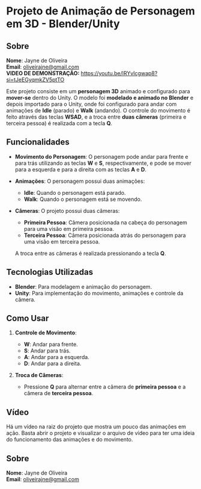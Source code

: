 # Projeto de Animação de Personagem em 3D - Blender/Unity

## Sobre

**Nome**: Jayne de Oliveira  
**Email**: oliveirajne@gmail.com  
**VIDEO DE DEMONSTRAÇÃO:** https://youtu.be/lRYvIcgwap8?si=tJeEGyqmkZV5ptTO

Este projeto consiste em um **personagem 3D** animado e configurado para **mover-se** dentro do Unity. O modelo foi **modelado e animado no Blender** e depois importado para o Unity, onde foi configurado para andar com animações de **Idle** (parado) e **Walk** (andando). O controle do movimento é feito através das teclas **WSAD**, e a troca entre **duas câmeras** (primeira e terceira pessoa) é realizada com a tecla **Q**.

## Funcionalidades

- **Movimento do Personagem**: O personagem pode andar para frente e para trás utilizando as teclas **W** e **S**, respectivamente, e pode se mover para a esquerda e para a direita com as teclas **A** e **D**.
- **Animações**: O personagem possui duas animações:
  - **Idle**: Quando o personagem está parado.
  - **Walk**: Quando o personagem está se movendo.
- **Câmeras**: O projeto possui duas câmeras:
  - **Primeira Pessoa**: Câmera posicionada na cabeça do personagem para uma visão em primeira pessoa.
  - **Terceira Pessoa**: Câmera posicionada atrás do personagem para uma visão em terceira pessoa.
  
  A troca entre as câmeras é realizada pressionando a tecla **Q**.

## Tecnologias Utilizadas

- **Blender**: Para modelagem e animação do personagem.
- **Unity**: Para implementação do movimento, animações e controle da câmera.

## Como Usar

1. **Controle de Movimento**:
   - **W**: Andar para frente.
   - **S**: Andar para trás.
   - **A**: Andar para a esquerda.
   - **D**: Andar para a direita.
   
2. **Troca de Câmeras**:
   - Pressione **Q** para alternar entre a câmera de **primeira pessoa** e a câmera de **terceira pessoa**.

## Vídeo

Há um vídeo na raiz do projeto que mostra um pouco das animações em ação. Basta abrir o projeto e visualizar o arquivo de vídeo para ter uma ideia do funcionamento das animações e do movimento.

## Sobre

**Nome**: Jayne de Oliveira  
**Email**: oliveirajne@gmail.com
